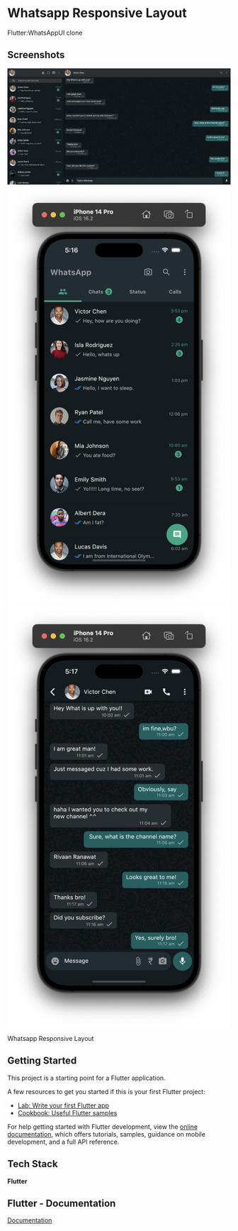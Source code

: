 # Whatsapp Responsive Layout

Flutter:WhatsAppUI clone



## Screenshots

![App Screenshot](https://github.com/SakshamSharma2026/Flutter-WhatsAppUI-clone/blob/master/screenshots/web.png?raw=true)
![App Screenshot](https://github.com/SakshamSharma2026/Flutter-WhatsAppUI-clone/blob/master/screenshots/ios.png?raw=true)
![App Screenshot](https://github.com/SakshamSharma2026/Flutter-WhatsAppUI-clone/blob/master/screenshots/ios_2.png?raw=true)


Whatsapp Responsive Layout

## Getting Started

This project is a starting point for a Flutter application.

A few resources to get you started if this is your first Flutter project:

- [Lab: Write your first Flutter app](https://docs.flutter.dev/get-started/codelab)
- [Cookbook: Useful Flutter samples](https://docs.flutter.dev/cookbook)

For help getting started with Flutter development, view the
[online documentation](https://docs.flutter.dev/), which offers tutorials,
samples, guidance on mobile development, and a full API reference.

## Tech Stack

**Flutter**



## Flutter - Documentation

[Documentation](https://flutter.dev)
